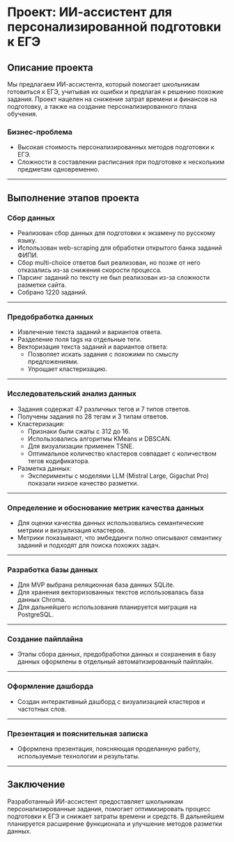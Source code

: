 # Проект: ИИ-ассистент для персонализированной подготовки к ЕГЭ

## Описание проекта
Мы предлагаем ИИ-ассистента, который помогает школьникам готовиться к ЕГЭ, учитывая их ошибки и предлагая к решению похожие задания. Проект нацелен на снижение затрат времени и финансов на подготовку, а также на создание персонализированного плана обучения.

### Бизнес-проблема
- Высокая стоимость персонализированных методов подготовки к ЕГЭ.
- Сложности в составлении расписания при подготовке к нескольким предметам одновременно.

---

## Выполнение этапов проекта

### Сбор данных
- Реализован сбор данных для подготовки к экзамену по русскому языку.
- Использован web-scraping для обработки открытого банка заданий ФИПИ.
- Сбор multi-choice ответов был реализован, но позже от него отказались из-за снижения скорости процесса.
- Парсинг заданий по тексту не был реализован из-за сложности разметки сайта.
- Собрано 1220 заданий.

---

### Предобработка данных
- Извлечение текста заданий и вариантов ответа.
- Разделение поля tags на отдельные теги.
- Векторизация текста заданий и вариантов ответа:
  - Позволяет искать задания с похожими по смыслу предложениями.
  - Упрощает кластеризацию.

---

### Исследовательский анализ данных
- Задания содержат 47 различных тегов и 7 типов ответов.
- Получены задания по 28 тегам и 3 типам ответов.
- Кластеризация:
  - Признаки были сжаты с 312 до 16.
  - Использовались алгоритмы KMeans и DBSCAN.
  - Для визуализации применен TSNE.
  - Оптимальное количество кластеров совпадает с количеством тегов кодификатора.
- Разметка данных:
  - Эксперименты с моделями LLM (Mistral Large, Gigachat Pro) показали низкое качество разметки.

---

### Определение и обоснование метрик качества данных
- Для оценки качества данных использовались семантические метрики и визуализация кластеров.
- Метрики показывают, что эмбеддинги полно описывают семантику заданий и подходят для поиска похожих задач.

---

### Разработка базы данных
- Для MVP выбрана реляционная база данных SQLite.
- Для хранения векторизованных текстов использовалась база данных Chroma.
- Для дальнейшего использования планируется миграция на PostgreSQL.

---

### Создание пайплайна
- Этапы сбора данных, предобработки данных и сохранения в базу данных оформлены в отдельный автоматизированный пайплайн.

---

### Оформление дашборда
- Создан интерактивный дашборд с визуализацией кластеров и частотных слов.

---

### Презентация и пояснительная записка
- Оформлена презентация, поясняющая проделанную работу, используемые технологии и результаты.

---

## Заключение
Разработанный ИИ-ассистент предоставляет школьникам персонализированные задания, помогает оптимизировать процесс подготовки к ЕГЭ и снижает затраты времени и средств. В дальнейшем планируется расширение функционала и улучшение методов разметки данных.